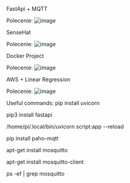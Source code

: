 FastApi + MQTT

Polecenie: 
![image](https://user-images.githubusercontent.com/82395921/212981155-a09254c7-c3b2-467c-891e-cde548c468e7.png)

SenseHat

Polecenie: 
![image](https://user-images.githubusercontent.com/82395921/212981196-380307cc-7e68-4e20-8880-21410bff2576.png)

Docker Project

Polecenie: 
![image](https://user-images.githubusercontent.com/82395921/212981060-102af3cc-43d1-4ad8-a780-a6c507cd050d.png)

AWS + Linear Regression

Polecenie: 
![image](https://user-images.githubusercontent.com/82395921/212981234-bdfc055f-139b-4dc3-8012-4717943eb875.png)

Useful commands:
 pip install uvicorn
 
 pip3 install fastapi
 
 /home/pi/.local/bin/uvicorn script:app --reload
 
 pip install paho-mqtt
 
 apt-get install mosquitto
 
 apt-get install mosquitto-client
 
 ps -ef | grep mosquitto
